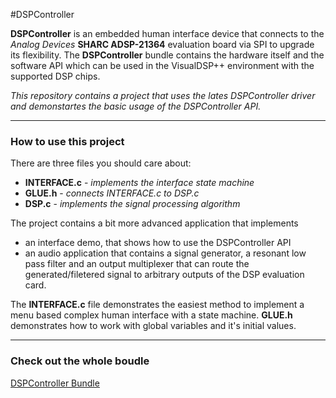 #DSPController


__DSPController__ is an embedded human interface device that connects to the _Analog Devices_ __SHARC ADSP-21364__ evaluation board via SPI to upgrade its flexibility. The __DSPController__ bundle contains the hardware itself and the software API which can be used in the VisualDSP++ environment with the supported DSP chips.



_This repository contains a project that uses the lates DSPController driver and  demonstartes the basic usage of the  DSPController API._

---

### How to use this project

There are three files you should care about:

- __INTERFACE.c__ - _implements the interface state machine_
- __GLUE.h__ - _connects INTERFACE.c to DSP.c_
- __DSP.c__ - _implements the signal processing algorithm_

The project contains a bit more advanced application that implements

- an interface demo, that shows how to use the DSPController API
- an audio application that contains a signal generator, a resonant low pass filter and an output multiplexer that can route the generated/filetered signal to arbitrary outputs of the DSP evaluation card.

The __INTERFACE.c__ file demonstrates the easiest method to implement a menu based complex human interface with a state machine. __GLUE.h__ demonstrates how to work with global variables and it's initial values.

---

### Check out the whole boudle

[DSPController Bundle](https://github.com/tiborsimon/DSPController-Bundle)





